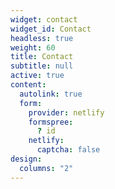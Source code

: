 ```yaml
---
widget: contact
widget_id: Contact
headless: true
weight: 60
title: Contact
subtitle: null
active: true
content:
  autolink: true
  form:
    provider: netlify
    formspree:
      ? id
    netlify:
      captcha: false
design:
  columns: "2"
---
```

